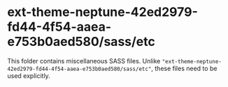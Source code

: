 # ext-theme-neptune-42ed2979-fd44-4f54-aaea-e753b0aed580/sass/etc

This folder contains miscellaneous SASS files. Unlike `"ext-theme-neptune-42ed2979-fd44-4f54-aaea-e753b0aed580/sass/etc"`, these files
need to be used explicitly.

